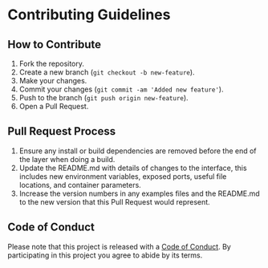 # Contributing Guidelines

## How to Contribute

1. Fork the repository.
2. Create a new branch (`git checkout -b new-feature`).
3. Make your changes.
4. Commit your changes (`git commit -am 'Added new feature'`).
5. Push to the branch (`git push origin new-feature`).
6. Open a Pull Request.

## Pull Request Process

1. Ensure any install or build dependencies are removed before the end of the layer when doing a build.
2. Update the README.md with details of changes to the interface, this includes new environment variables, exposed ports, useful file locations, and container parameters.
3. Increase the version numbers in any examples files and the README.md to the new version that this Pull Request would represent.

## Code of Conduct

Please note that this project is released with a [Code of Conduct](CODE_OF_CONDUCT.md). By participating in this project you agree to abide by its terms.
